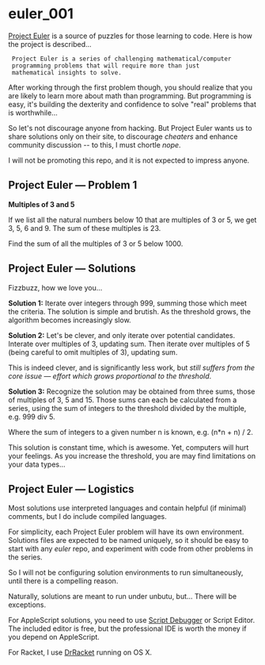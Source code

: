 euler_001
========

[Project Euler](https://projecteuler.net) is a source of puzzles for those learning to code. Here is how the project is described...

     Project Euler is a series of challenging mathematical/computer
     programming problems that will require more than just
     mathematical insights to solve.

After working through the first problem though, you should realize that you are likely to learn more about math than programming. But programming is easy, it's building the dexterity and confidence to solve "real" problems that is worthwhile...

So let's not discourage anyone from hacking. But Project Euler wants us to share solutions only on their site, to discourage *cheaters* and enhance community discussion -- to this, I must chortle *nope*.

I will not be promoting this repo, and it is not expected to impress anyone.


Project Euler — Problem 1
--------------------------------------

**Multiples of 3 and 5**

If we list all the natural numbers below 10 that are multiples of 3 or 5, we get 3, 5, 6 and 9. The sum of these multiples is 23.

Find the sum of all the multiples of 3 or 5 below 1000.

Project Euler — Solutions
-------------------------------------

Fizzbuzz, how we love you...

**Solution 1:** Iterate over integers through 999, summing those which meet the criteria. The solution is simple and brutish. As the threshold grows, the algorithm becomes increasingly slow.

**Solution 2:** Let's be clever, and only iterate over potential candidates. Interate over multiples of 3, updating sum. Then iterate over multiples of 5 (being careful to omit multiples of 3), updating sum.

This is indeed clever, and is significantly less work, but *still suffers from the core issue — effort which grows proportional to the threshold*.

**Solution 3:** Recognize the solution may be obtained from three sums, those of multiples of 3, 5 and 15. Those sums can each be calculated from a series, using the sum of integers to the threshold divided by the multiple, e.g. 999 div 5.

Where the sum of integers to a given number n is known, e.g.  (n*n + n) / 2.

This solution is constant time, which is awesome. Yet, computers will hurt your feelings. As you increase the threshold, you are may find limitations on your data types... 

Project Euler — Logistics
-------------------------------------

Most solutions use interpreted languages and contain helpful (if minimal) comments, but I do include compiled languages.

For simplicity, each Project Euler problem will have its own environment. Solutions files are expected to be named uniquely, so it should be easy to start with any *euler* repo, and experiment with code from other problems in the series.

So I will not be configuring solution environments to run simultaneously, until there is a compelling reason.

Naturally, solutions are meant to run under unbutu, but... There will be exceptions.

For AppleScript solutions, you need to use [Script Debugger](http://www.latenightsw.com) or Script Editor. The included editor is free, but the professional IDE is worth the money if you depend on AppleScript.

For Racket, I use [DrRacket](http://racket-lang.org) running on OS X.
